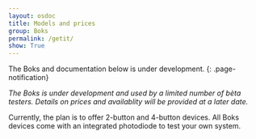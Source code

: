 ```yaml
---
layout: osdoc
title: Models and prices
group: Boks
permalink: /getit/
show: True
---
```


The Boks and documentation below is under development.
{: .page-notification}

*The Boks is under development and used by a limited number of bèta testers. Details on prices and availablity will be provided at a later date.*

Currently, the plan is to offer 2-button and 4-button devices. All Boks devices come with an integrated photodiode to test your own system.

